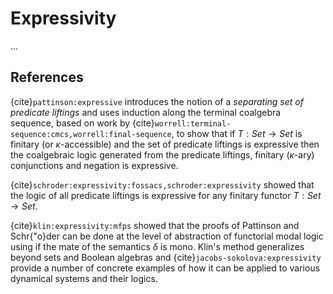 # Expressivity

...

## References

{cite}`pattinson:expressive` introduces the notion of a *separating set of predicate liftings* and uses induction along the terminal coalgebra sequence, based on work by {cite}`worrell:terminal-sequence:cmcs,worrell:final-sequence`, to show that if $T:Set\to Set$ is finitary (or $\kappa$-accessible) and the set of predicate liftings is expressive then the coalgebraic logic generated from the predicate liftings, finitary ($\kappa$-ary) conjunctions and negation is expressive.

{cite}`schroder:expressivity:fossacs,schroder:expressivity` showed that the logic of all predicate liftings is expressive for any finitary functor $T:Set\to Set$.

{cite}`klin:expressivity:mfps` showed that the proofs of Pattinson and Schr{\"o}der can be done at the level of abstraction of functorial modal logic using if the mate of the semantics $\delta$ is mono. Klin's method generalizes beyond sets and Boolean algebras and {cite}`jacobs-sokolova:expressivity` provide a number of concrete examples of how it can be applied to various dynamical systems and their logics.